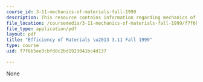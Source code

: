 ```yaml
---
course_id: 3-11-mechanics-of-materials-fall-1999
description: This resource contains information regarding mechanics of materials.
file_location: /coursemedia/3-11-mechanics-of-materials-fall-1999/f7f6b5ee3cbfd8c2bd1923041bc4d137_MIT3_11F99_efficiency.pdf
file_type: application/pdf
layout: pdf
title: "Efficiency of Materials \u2013 3.11 Fall 1999"
type: course
uid: f7f6b5ee3cbfd8c2bd1923041bc4d137

---
```

None